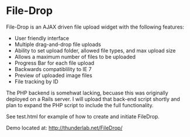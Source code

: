 # File-Drop
File-Drop is an AJAX driven file upload widget with the following features:

- User friendly interface
- Multiple drag-and-drop file uploads
- Ability to set upload folder, allowed file types, and max upload size
- Allows a maximum number of files to be uploaded
- Progress Bar for each file upload
- Backwards compatiblility to IE 7
- Preview of uploaded image files
- File tracking by ID
 
The PHP backend is somehwat lacking, becuase this was originally deployed on a Rails server. I will upload that back-end 
script shortly and plan to expand the PHP script to include the full functionality.

See test.html for example of how to create and initiate FileDrop.
 
Demo located at: http://thunderlab.net/FileDrop/
